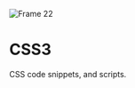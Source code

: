 ![Frame 22](https://github.com/manningstinson/codereference/assets/104523090/99dc7878-5991-44f8-9155-dd4f1064cea2)
# CSS3
CSS code snippets, and scripts.

